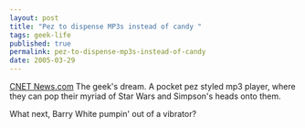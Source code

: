 ```yaml
---
layout: post
title: "Pez to dispense MP3s instead of candy "
tags: geek-life
published: true
permalink: pez-to-dispense-mp3s-instead-of-candy
date: 2005-03-29
---
```


<a href="http://news.com.com/Pez+to+dispense+MP3s+instead+of+candy/2100-1041_3-5637456.html">CNET News.com</a> The geek's dream.  A pocket pez styled mp3 player, where they can pop their myriad of Star Wars and Simpson's heads onto them.

What next, Barry White pumpin' out of a vibrator?
